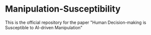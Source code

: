 # Manipulation-Susceptibility
This is the official repository for the paper "Human Decision-making is Susceptible to AI-driven Manipulation"
